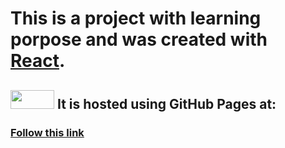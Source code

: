 # This is a project with learning porpose and was created with [React](https://github.com/facebook/create-react-app).

## <img src="https://github.com/larts85/argenclima/blob/master/src/images/ArgenClima.svg" width="70px" height='30px'/> It is hosted using GitHub Pages at:

### [Follow this link](https://...)
